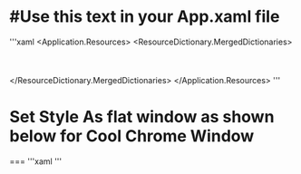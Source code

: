 ﻿ 

 #Use this text in your App.xaml file
===
 '''xaml
 <Application.Resources>
        <ResourceDictionary>
            <ResourceDictionary.MergedDictionaries>
                <!-- Order is important -->				
                <ResourceDictionary Source="pack://application:,,,/FlatStyle;component/Style/Colors.xaml" />
                <ResourceDictionary Source="pack://application:,,,/FlatStyle;component/Style/Fonts.xaml" />
                <ResourceDictionary Source="pack://application:,,,/FlatStyle;component/Style/BaseStyle.xaml" />
                <ResourceDictionary Source="pack://application:,,,/FlatStyle;component/Style/Icons.xaml" />                
                <ResourceDictionary Source="pack://application:,,,/FlatStyle;component/Style/IconsSolid.xaml" />
                <ResourceDictionary Source="pack://application:,,,/FlatStyle;component/Style/Button.xaml" />
                <ResourceDictionary Source="pack://application:,,,/FlatStyle;component/Style/ButtonIconBased.xaml" />
                <ResourceDictionary Source="pack://application:,,,/FlatStyle;component/Style/Text.xaml" />
                <ResourceDictionary Source="pack://application:,,,/FlatStyle;component/Style/Scroll.xaml" />
                <ResourceDictionary Source="pack://application:,,,/FlatStyle;component/Style/Datagrid.xaml" />
                <ResourceDictionary Source="pack://application:,,,/FlatStyle;component/Style/ComboBox.xaml" />
                <ResourceDictionary Source="pack://application:,,,/FlatStyle;component/Style/CheckBox.xaml" />                
                <ResourceDictionary Source="pack://application:,,,/FlatStyle;component/Style/ProgressBar.xaml" />                       
                <ResourceDictionary Source="pack://application:,,,/FlatStyle;component/Style/TabControl.xaml" />
                <ResourceDictionary Source="pack://application:,,,/FlatStyle;component/Style/WindowStyle.xaml" />
            </ResourceDictionary.MergedDictionaries>
        </ResourceDictionary>
  </Application.Resources>
  '''

 # Set Style As flat window as shown below for Cool Chrome Window
===
 '''xaml
   <Window x:Class="FlatStyle.Sample.MainWindow"
        xmlns="http://schemas.microsoft.com/winfx/2006/xaml/presentation"
        xmlns:x="http://schemas.microsoft.com/winfx/2006/xaml"
        xmlns:d="http://schemas.microsoft.com/expression/blend/2008"
        xmlns:mc="http://schemas.openxmlformats.org/markup-compatibility/2006"
        xmlns:xctk="http://schemas.xceed.com/wpf/xaml/toolkit"
        mc:Ignorable="d"
        xmlns:flatStyle="clr-namespace:FlatStyle;assembly=FlatStyle"
        Style="{StaticResource FlatWindow}"
        flatStyle:TitleBar.Value="30"
        Title="MainWindow" Height="450" Width="800">
'''
